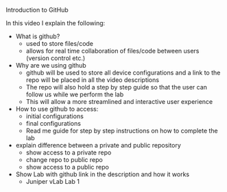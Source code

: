 
Introduction to GitHub

In this video I explain the following:

- What is github?
   - used to store files/code
   - allows for real time collaboration of files/code between users (version control etc.)
- Why are we using github
  - github will be used to store all device configurations and a link to the repo will be placed in all the video descriptions
  - The repo will also hold a step by step guide so that the user can follow us while we perform the lab
  - This will allow a more streamlined and interactive user experience
- How to use github to access:
   - initial configurations
   -  final configurations
   -  Read me guide for step by step instructions on how to complete the lab
- explain difference between a private and public repository
    - show access to a private repo
    - change repo to public repo
    - show access to a public repo
- Show Lab with github link in the description and how it works
   - Juniper vLab Lab 1
